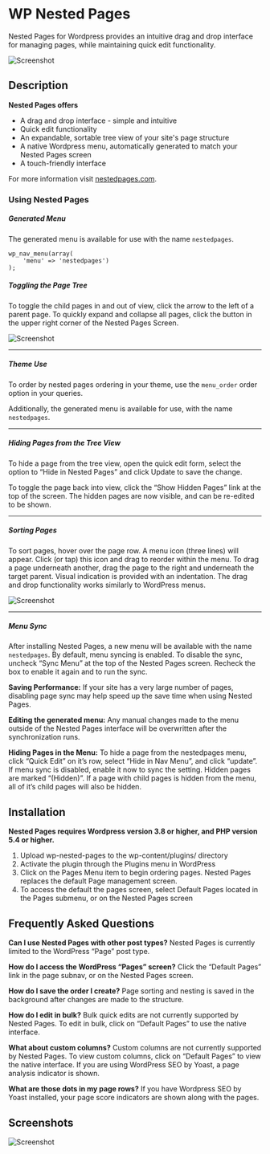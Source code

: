 # WP Nested Pages

Nested Pages for Wordpress provides an intuitive drag and drop interface for managing pages, while maintaining quick edit functionality.

![Screenshot](https://raw.githubusercontent.com/kylephillips/wp-nested-pages/master/assets/screenshot-1.png)

## Description

**Nested Pages offers**
* A drag and drop interface - simple and intuitive
* Quick edit functionality
* An expandable, sortable tree view of your site's page structure
* A native Wordpress menu, automatically generated to match your Nested Pages screen
* A touch-friendly interface

For more information visit [nestedpages.com](http://nestedpages.com).

### Using Nested Pages

##### Generated Menu
The generated menu is available for use with the name `nestedpages`.

```
wp_nav_menu(array(
	'menu' => 'nestedpages')
);
```


##### Toggling the Page Tree

To toggle the child pages in and out of view, click the arrow to the left of a parent page. To quickly expand and collapse all pages, click the button in the upper right corner of the Nested Pages Screen. 

![Screenshot](https://raw.githubusercontent.com/kylephillips/wp-nested-pages/master/assets/screenshot-3.gif)

---

##### Theme Use

To order by nested pages ordering in your theme, use the `menu_order` order option in your queries. 

Additionally, the generated menu is available for use, with the name `nestedpages`. 

---

##### Hiding Pages from the Tree View

To hide a page from the tree view, open the quick edit form, select the option to “Hide in Nested Pages” and click Update to save the change.

To toggle the page back into view, click the “Show Hidden Pages” link at the top of the screen. The hidden pages are now visible, and can be re-edited to be shown.

---

##### Sorting Pages

To sort pages, hover over the page row. A menu icon (three lines) will appear. Click (or tap) this icon and drag to reorder within the menu. To drag a page underneath another, drag the page to the right and underneath the target parent. Visual indication is provided with an indentation. The drag and drop functionality works similarly to WordPress menus.

![Screenshot](https://raw.githubusercontent.com/kylephillips/wp-nested-pages/master/assets/screenshot-3.gif)

---

##### Menu Sync

After installing Nested Pages, a new menu will be available with the name `nestedpages`. By default, menu syncing is enabled. To disable the sync, uncheck “Sync Menu” at the top of the Nested Pages screen. Recheck the box to enable it again and to run the sync. 

**Saving Performance:** If your site has a very large number of pages, disabling page sync may help speed up the save time when using Nested Pages.

**Editing the generated menu:** Any manual changes made to the menu outside of the Nested Pages interface will be overwritten after the synchronization runs.

**Hiding Pages in the Menu:** To hide a page from the nestedpages menu, click “Quick Edit” on it’s row, select “Hide in Nav Menu”, and click “update”. If menu sync is disabled, enable it now to sync the setting. Hidden pages are marked “(Hidden)”. If a page with child pages is hidden from the menu, all of it’s child pages will also be hidden. 


## Installation
**Nested Pages requires Wordpress version 3.8 or higher, and PHP version 5.4 or higher.**

1. Upload wp-nested-pages to the wp-content/plugins/ directory
2. Activate the plugin through the Plugins menu in WordPress
3. Click on the Pages Menu item to begin ordering pages. Nested Pages replaces the default Page management screen.
4. To access the default the pages screen, select Default Pages located in the Pages submenu, or on the Nested Pages screen

## Frequently Asked Questions
**Can I use Nested Pages with other post types?**
Nested Pages is currently limited to the WordPress “Page” post type.

**How do I access the WordPress “Pages” screen?**
Click the “Default Pages” link in the page subnav, or on the Nested Pages screen.

**How do I save the order I create?**
Page sorting and nesting is saved in the background after changes are made to the structure.

**How do I edit in bulk?**
Bulk quick edits are not currently supported by Nested Pages. To edit in bulk, click on “Default Pages” to use the native interface.

**What about custom columns?**
Custom columns are not currently supported by Nested Pages. To view custom columns, click on “Default Pages” to view the native interface. If you are using WordPress SEO by Yoast, a page analysis indicator is shown.

**What are those dots in my page rows?**
If you have Wordpress SEO by Yoast installed, your page score indicators are shown along with the pages.

## Screenshots
![Screenshot](https://raw.githubusercontent.com/kylephillips/wp-nested-pages/master/assets/screenshot-2.png)

